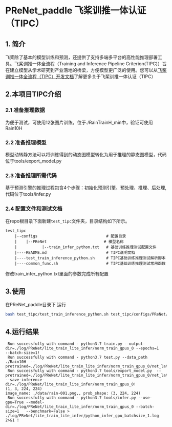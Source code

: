 # PReNet_paddle 飞桨训推一体认证（TIPC）

## 1. 简介
飞桨除了基本的模型训练和预测，还提供了支持多端多平台的高性能推理部署工具。飞桨训推一体全流程（Training and Inference Pipeline Criterion(TIPC)）旨在建立模型从学术研究到产业落地的桥梁，方便模型更广泛的使用。您可以从[飞桨训推一体全流程（TIPC）开发文档](https://github.com/PaddlePaddle/models/blob/release%2F2.2/tutorials/tipc/README.md)了解更多关于飞桨训推一体认证（TIPC）

## 2.本项目TIPC介绍

### 2.1 准备推理数据

为便于测试，可使用12张图片训练，位于./RainTrainH_min中，验证可使用Rain10H

### 2.2 准备推理模型

模型动转静方法可以将训练得到的动态图模型转化为用于推理的静态图模型，代码位于tools/export_model.py


### 2.3 准备推理所需代码

基于预测引擎的推理过程包含4个步骤：初始化预测引擎、预处理、推理、后处理,代码位于tools/infer.py

### 2.4 配置文件和测试文档

在repo根目录下面新建`test_tipc`文件夹，目录结构如下所示。

```
test_tipc
    |--configs                              # 配置目录
    |    |--PReNet                         # 模型名称
    |           |--train_infer_python.txt   # 基础训练推理测试配置文件
    |----README.md                          # TIPC说明文档
    |----test_train_inference_python.sh     # TIPC基础训练推理测试解析脚本
    |----common_func.sh                     # TIPC基础训练推理测试常用函数
 ```
 
 修改train_infer_python.txt里面的参数完成所有配置
 
 ## 3.使用
 
 在PReNet_paddle目录下
 运行
 ```bash
bash test_tipc/test_train_inference_python.sh test_tipc/configs/PReNet/train_infer_python.txt lite_train_lite_infer
```

## 4.运行结果
```
 Run successfully with command - python3.7 train.py --output-dir=./log/PReNet/lite_train_lite_infer/norm_train_gpus_0 --epochs=1   --batch-size=1! 
 Run successfully with command - python3.7 test.py --data_path ./Rain10H  --pretrained=./log/PReNet/lite_train_lite_infer/norm_train_gpus_0/net_latest.pdparams! 
 Run successfully with command - python3.7 tools/export_model.py  --pretrained=./log/PReNet/lite_train_lite_infer/norm_train_gpus_0/net_latest.pdparams --save-inference-dir=./log/PReNet/lite_train_lite_infer/norm_train_gpus_0!  
(1, 3, 224, 224)
image_name: ./data/rain-001.png,, prob_shape: (3, 224, 224)
 Run successfully with command - python3.7 tools/infer.py --use-gpu=True --model-dir=./log/PReNet/lite_train_lite_infer/norm_train_gpus_0 --batch-size=1   --benchmark=False > ./log/PReNet/lite_train_lite_infer/python_infer_gpu_batchsize_1.log 2>&1 !
 ```
